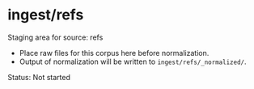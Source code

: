 # ingest/refs

Staging area for source: refs
- Place raw files for this corpus here before normalization.
- Output of normalization will be written to `ingest/refs/_normalized/`.

Status: Not started

